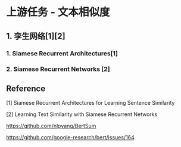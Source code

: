 # 上游任务 - 文本相似度



## 1. 孪生网络[1][2]

### 1. **Siamese Recurrent Architectures**[1]











### 2. Siamese Recurrent Networks [2]







## Reference

[1] Siamese Recurrent Architectures for Learning Sentence Similarity

[2] Learning Text Similarity with Siamese Recurrent Networks

https://github.com/nlpyang/BertSum

https://github.com/google-research/bert/issues/164



